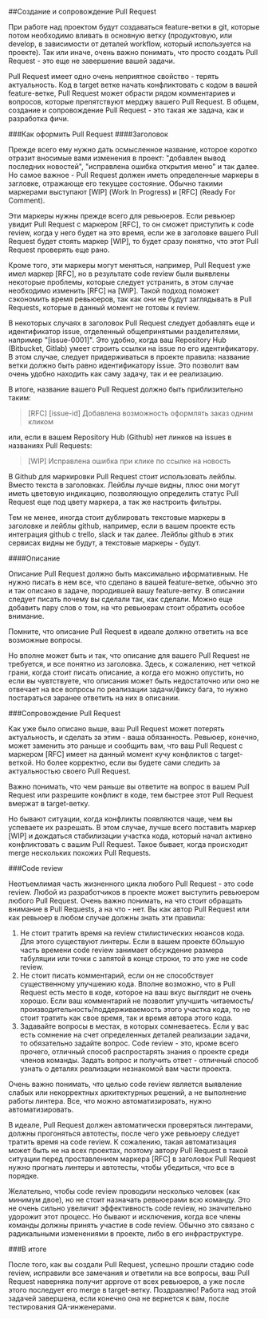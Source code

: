 ##Создание и сопровождение Pull Request

При работе над проектом будут создаваться feature-ветки в git, которые потом необходимо вливать в основную ветку (продуктовую, или develop, в зависимости от деталей workflow, который используется на проекте). Так или иначе, очень важно понимать, что просто создать Pull Request - это еще не завершение вашей задачи.

Pull Request имеет одно очень неприятное свойство - терять актуальность. Код в target ветке начать конфликтовать с кодом в вашей feature-ветке, Pull Request может обрасти рядом комментариев и вопросов, которые препятствуют мерджу вашего Pull Request. В общем, создание и сопровождение Pull Request - это такая же задача, как и разработка фичи.

###Как оформить Pull Request
####Заголовок

Прежде всего ему нужно дать осмысленное название, которое коротко отразит вносимые вами изменения в проект: "добавлен вывод последних новостей", "исправлена ошибка открытия меню" и так далее. Но самое важное - Pull Request должен иметь определенные маркеры в загловке, отражающе его текущее состояние. Обычно такими маркерами выступают [WIP] (Work In Progress) и [RFC] (Ready For Comment).

Эти маркеры нужны прежде всего для ревьюеров. Если ревьюер увидит Pull Request с маркером [RFC], то он сможет приступить к code review, когда у него будет на это время, если же в заголовке вашего Pull Request будет стоять маркер [WIP], то будет сразу понятно, что этот Pull Request проверять еще рано.

Кроме того, эти маркеры могут меняться, например, Pull Request уже имел маркер [RFC], но в результате code review были выявлены некоторые проблемы, которые следует устранить, в этом случае необходимо изменить [RFC] на [WIP]. Такой подход поможет сэкономить время ревьюеров, так как они не будут заглядывать в Pull Requests, которые в данный момент не готовы к review.

В некоторых случаях в заголовок Pull Request следует добавлять еще и идентификатор issue, отделенный общепринятыми разделителями, например "[issue-0001]". Это удобно, когда ваш Repository Hub (Bitbucket, Gitlab) умеет строить ссылки на issue по его идентификатору. В этом случае, следует придерживаться в проекте правила: название ветки должно быть равно идентификатору issue. Это позволит вам очень удобно находить как саму задачу, так и ее реализацию.

В итоге, название вашего Pull Request должно быть приблизительно таким:

> [RFC] [issue-id] Добавлена возможность оформлять заказ одним кликом

или, если в вашем Repository Hub (Github) нет линков на issues в названиях Pull Requests:

> [WIP] Исправлена ошибка при клике по ссылке на новость

В Github для маркировки Pull Request стоит использовать лейблы. Вместо текста в заголовках. Лейблы лучше видны, плюс они могут иметь цветовую индикацию, позволяющую определить статус Pull Request еще под цвету маркера, а так же настроить фильтры.

Тем не менее, иногда стоит дублировать текстовые маркеры в заголовке и лейблы github, например, если в вашем проекте есть интеграция github c trello, slack и так далее. Лейблы github в этих сервисах видны не будут, а текстовые маркеры - будут.

####Описание

Описание Pull Request должно быть максимально иформативным. Не нужно писать в нем все, что сделано в вашей feature-ветке, обычно это и так описано в задаче, породившей вашу feature-ветку. В описании следует писать почему вы сделали так, как сделали. Можно еще добавить пару слов о том, на что ревьюерам стоит обратить особое внимание.

Помните, что описание Pull Request в идеале должно ответить на все возможные вопросы.

Но вполне может быть и так, что описание для вашего Pull Request не требуется, и все понятно из заголовка. Здесь, к сожалению, нет четкой грани, когда стоит писать описание, а когда его можно опустить, но если вы чувтствуете, что описания может быть недостаточно или оно не отвечает на все вопросы по реализации задачи/фиксу бага, то нужно постараться заранее ответить на них в описании.

###Сопровождение Pull Request

Как уже было описано выше, ваш Pull Request может потерять актуальность, и сделать за этим - ваша обязанность. Ревьюер, конечно, может заменить это раньше и сообщить вам, что ваш Pull Request с маркером [RFC] имеет на данный момент кучу конфликтов с target-веткой. Но более корректно, если вы будете сами следить за актуальностью своего Pull Request.

Важно понимать, что чем раньше вы ответите на вопрос в вашем Pull Request или разрешите конфликт в коде, тем быстрее этот Pull Request вмержат в target-ветку.

Но бывают ситуации, когда конфликты появляются чаще, чем вы успеваете их разрешать. В этом случае, лучше всего поставить маркер [WIP] и дождаться стабилизации участка кода, который начал активно конфликтовать с вашим Pull Request. Такое бывает, когда происходит merge нескольких похожих Pull Requests.

###Code review

Неотъемлимая часть жизненного цикла любого Pull Request - это code review. Любой из разработчиков в проекте может выступить ревьюером любого Pull Request. Очень важно понимать, на что стоит обращать внимание в Pull Requests, а на что - нет. Вы как автор Pull Request или как ревьюер в любом случае должны знать эти правила:

1. Не стоит тратить время на review стилистических нюансов кода. Для этого существуют линтеры. Если в вашем проекте бОльшую часть времени code review занимает обсуждение размера табуляции или точки с запятой в конце строки, то это уже не code review.
2. Не стоит писать комментарий, если он не способствует существенному улучшению кода. Вполне возможно, что в Pull Request есть место в коде, которое на ваш вкус выглядит не очень хорошо. Если ваш комментарий не позволит улучшить читаемость/производительность/поддерживаемость этого участка кода, то не стоит тратить как свое время, так и время автора этого кода.
3. Задавайте вопросы в местах, в которых сомневаетесь. Если у вас есть сомнение на счет определенных деталей реализации задачи, то обязательно задайте вопрос. Code review - это, кроме всего прочего, отличный способ распростарять знания о проекте среди членов команды. Задать вопрос и получить ответ - отличный способ узнать о деталях реализации незнакомой вам части проекта.

Очень важно понимать, что целью code review является выявление слабых или некорректных архитектурных решений, а не выполнение работы линтера. Все, что можно автоматизировать, нужно автоматизировать.

В идеале, Pull Request должен автоматически проверяться линтерами, должны прогоняться автотесты, после чего уже ревьюеру следует тратить время на code review. К сожалению, такая автоматизация может быть не на всех проектах, поэтому автору Pull Request в такой ситуации перед проставлением маркера [RFC] в заголовок Pull Request нужно прогнать линтеры и автотесты, чтобы убедиться, что все в порядке.

Желательно, чтобы code review проводили несколько человек (как минимум двое), но не стоит назначать ревьюерами всю команду. Это не очень сильно увеличит эффективность code review, но значительно удорожит этот процесс. Но бывают и исключения, когда все члены команды должны принять участие в code review. Обычно это связано с радикальными изменениями в проекте, либо в его инфраструктуре.

###В итоге

После того, как вы создали Pull Request, успешно прошли стадию code review, исправили все замечания и ответили на все вопросы, ваш Pull Request наверняка получит approve от всех ревьюеров, а уже после этого последует его merge в target-ветку. Поздравляю! Работа над этой задачей завершена, если конечно она не вернется к вам, после тестирования QA-инженерами.
